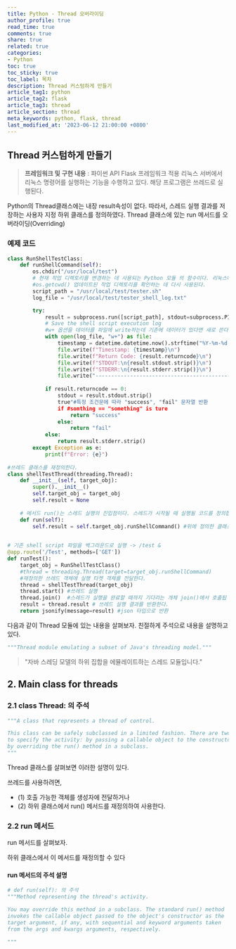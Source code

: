 ```yaml
---
title: Python - Thread 오버라이딩
author_profile: true
read_time: true
comments: true
share: true
related: true
categories:
- Python
toc: true
toc_sticky: true
toc_label: 목차
description: Thread 커스텀하게 만들기
article_tag1: python
article_tag2: flask
article_tag3: thread
article_section: thread
meta_keywords: python, flask, thread
last_modified_at: '2023-06-12 21:00:00 +0800'
---
```


## Thread 커스텀하게 만들기

> **프레임워크 및 구현 내용** : 파이썬 API Flask 프레임워크 적용
리눅스 서버에서 리눅스 명령어를 실행하는 기능을 수행하고 있다.
해당 프로그램은 쓰레드로 실행된다.

Python의 Thread클래스에는 내장 result속성이 없다.
따라서, 스레드 실행 결과를 저장하는 사용자 지정 하위 클래스를 정의하였다.
Thread 클래스에 있는 run 메서드를 오버라이딩(Overriding)

### 예제 코드
```py
class RunShellTestClass:
    def runShellCommand(self):
        os.chdir("/usr/local/test") 
        # 현재 작업 디렉토리를 변경하는 데 사용되는 Python 모듈 의 함수이다. 리눅스에서 pwd로 가져오는 현재 작업 디렉토리에 이런식으로 미리 경로를 설정할 수 있다.
        #os.getcwd() 업데이트된 작업 디렉토리를 확인하는 데 다시 사용된다.
		script_path = "/usr/local/test/tester.sh"    
        log_file = "/usr/local/test/tester_shell_log.txt"

        try:
            result = subprocess.run([script_path], stdout=subprocess.PIPE, stderr=subprocess.PIPE, universal_newlines=True)            
            # Save the shell script execution log
            #w+ 옵션을 데이터를 파일에 write하는데 기존에 데이터가 있다면 새로 쓴다.
            with open(log_file, "w+") as file:
                timestamp = datetime.datetime.now().strftime("%Y-%m-%d %H:%M:%S")
                file.write(f"Timestamp: {timestamp}\n")
                file.write(f"Return Code: {result.returncode}\n")
                file.write(f"STDOUT:\n{result.stdout.strip()}\n")
                file.write(f"STDERR:\n{result.stderr.strip()}\n")
                file.write("-------------------------------------------------\n")                            
            
            if result.returncode == 0:                
                stdout = result.stdout.strip()               
                true"#특정 조건문에 따라 "success", "fail" 문자열 반환
                if #somthing == "something" is ture
                    return "success"
                else:
                    return "fail"                
            else:
                return result.stderr.strip()
        except Exception as e:
            print(f"Error: {e}")
		
#쓰레드 클래스를 재정의한다.			
class shellTestThread(threading.Thread):
    def __init__(self, target_obj):
        super().__init__()
        self.target_obj = target_obj
        self.result = None
	
	# 메서드 run()는 스레드 실행의 진입점이다. 스레드가 시작될 때 실행될 코드를 정의합니다. 메서드 내부에 run()스레드가 수행할 논리 또는 작업을 배치한다.
    def run(self):
        self.result = self.target_obj.runShellCommand() #위에 정의한 클래스의 메서드를 쓰레드 실행 타겟으로 한다. 
		

# 기존 shell script 파일을 백그라운드로 실행 -> /test &
@app.route('/Test', methods=['GET'])
def runTest():
    target_obj = RunShellTestClass()
    #thread = threading.Thread(target=target_obj.runShellCommand)
    #재정의한 쓰레드 객체에 실행 타켓 객체를 전달한다.
    thread = shellTestThread(target_obj) 
    thread.start() #쓰레드 실행   
    thread.join()  #스레드가 실행을 완료할 때까지 기다리는 개체 join()에서 호출됩
    result = thread.result # 쓰레드 실행 결과를 반환한다.
    return jsonify(message=result) #json 타입으로 반환
```


다음과 같이 Thread 모듈에 있는 내용을 살펴보자. 친절하게 주석으로 내용을 설명하고 있다.

```py
"""Thread module emulating a subset of Java's threading model."""
```
> "자바 스레딩 모델의 하위 집합을 에뮬레이트하는 스레드 모듈입니다."

## 2. Main class for threads

### 2.1 class Thread: 의 주석
```py
"""A class that represents a thread of control.

This class can be safely subclassed in a limited fashion. There are two ways
to specify the activity: by passing a callable object to the constructor, or
by overriding the run() method in a subclass.
"""
```

Thread 클래스를 살펴보면 이러한 설명이 있다.

쓰레드를 사용하려면, 
- (1) 호출 가능한 객체를 생성자에 전달하거나 
- (2) 하위 클래스에서 run() 메서드를 재정의하여 사용한다.

### 2.2 run 메서드

run 메서드를 살펴보자.

하위 클래스에서 이 메서드를 재정의할 수 있다

#### run 메서드의 주석 설명
```py
# def run(self): 의 주석
"""Method representing the thread's activity.

You may override this method in a subclass. The standard run() method
invokes the callable object passed to the object's constructor as the
target argument, if any, with sequential and keyword arguments taken
from the args and kwargs arguments, respectively.

"""
```